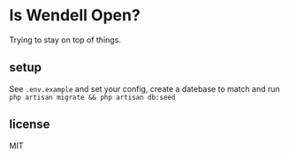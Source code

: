 # Is Wendell Open?

Trying to stay on top of things.

## setup

See `.env.example` and set your config, create a datebase to match and run `php artisan migrate && php artisan db:seed`


## license

MIT
